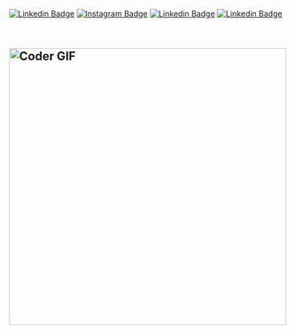 [![Linkedin Badge](https://img.shields.io/badge/-KeonhoChu-blue?style=flat-square&logo=Linkedin&logoColor=white&link=https://www.linkedin.com/in/keonho-chu-83936a29b//)](https://www.linkedin.com/in/keonho-chu-83936a29b/)
[![Instagram Badge](https://img.shields.io/badge/-@__chuuuuoooo-D7008A?style=flat-square&labelColor=D7008A&logo=Instagram&logoColor=white&link=https://www.instagram.com/__chuuuuoooo/)](https://www.instagram.com/__chuuuuoooo/)
[![Linkedin Badge](https://img.shields.io/badge/blog-green?style=flat-square&logo=appveyor&logoColor=white&link=keonhochu.github.io/hyde/)](keonhochu.github.io/hyde/)
[![Linkedin Badge](https://img.shields.io/badge/Resume-whitegreen?style=flat-square&logo=appveyor&logoColor=white&link=keonhochu.github.io/)](keonhochu.github.io/)


<h2 align="left">
 <abc>

  <br>
    <img src="https://media.giphy.com/media/SWoSkN6DxTszqIKEqv/giphy.gif" alt="Coder GIF" width="500">
 </abc>
</h2> 






<!--
**KeonhoChu/KeonhoChu** is a ✨ _special_ ✨ repository because its `README.md` (this file) appears on your GitHub profile.11

Here are some ideas to get you started:

- 🔭 I’m currently working on .....
- 🌱 I’m currently learning ...
- 👯 I’m looking to collaborate on ...
- 🤔 I’m looking for help with ...
- 💬 Ask me about ...
- 📫 How to reach me: ...
- 😄 Pronouns: ...
- ⚡ Fun fact: ...
-->
